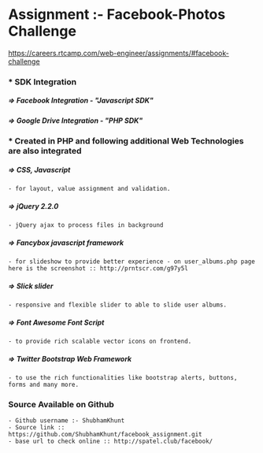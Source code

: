 # Assignment :- Facebook-Photos Challenge
https://careers.rtcamp.com/web-engineer/assignments/#facebook-challenge



### * SDK Integration

##### => Facebook Integration - "Javascript SDK"
##### => Google Drive Integration - "PHP SDK"



### * Created in PHP and following additional Web Technologies are also integrated

##### => CSS, Javascript
	- for layout, value assignment and validation.

##### => jQuery 2.2.0
	- jQuery ajax to process files in background
	
##### => Fancybox javascript framework
	- for slideshow to provide better experience - on user_albums.php page here is the screenshot :: http://prntscr.com/g97y5l
	
##### => Slick slider
	- responsive and flexible slider to able to slide user albums.
	
##### =>  Font Awesome Font Script
	- to provide rich scalable vector icons on frontend.

##### => Twitter Bootstrap Web Framework
	- to use the rich functionalities like bootstrap alerts, buttons, forms and many more.
	


### Source Available on Github

	- Github username :- ShubhamKhunt
	- Source link :: https://github.com/ShubhamKhunt/facebook_assignment.git
	- base url to check online :: http://spatel.club/facebook/
